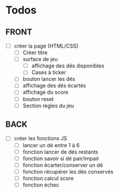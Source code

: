 # Todos

## FRONT

- [ ] créer la page (HTML/CSS)
  - [ ] Créer titre
  - [ ] surface de jeu
    - [ ] affichage des dés disponibles
    - [ ] Cases à ticker
  - [ ] bouton lancer les dés
  - [ ] affichage des dés écartés
  - [ ] affichage du score
  - [ ] bouton reset
  - [ ] Section règles du jeu

## BACK

- [ ] créer les fonctions JS
  - [ ] lancer un dé entre 1 à 6
  - [ ] fonction lancer de dés restants
  - [ ] fonction savoir si dé pair/impair
  - [ ] fonction écarter/conserver un dé
  - [ ] fonction récupérer les dés conservés
  - [ ] fonction calcul score
  - [ ] fonction échec
